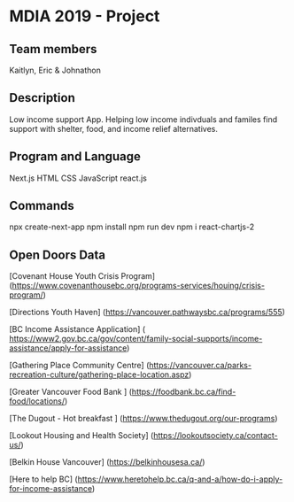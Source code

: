 # MDIA 2019 - Project
## Team members 
Kaitlyn, Eric & Johnathon

## Description
Low income support App. Helping low income indivduals and familes find support with shelter, food, and income relief alternatives.

## Program and Language
Next.js
HTML
CSS
JavaScript 
react.js

## Commands
 npx create-next-app 
 npm install
 npm run dev 
 npm i react-chartjs-2
 
## Open Doors Data 
[Covenant House Youth Crisis Program] (https://www.covenanthousebc.org/programs-services/houing/crisis-program/)

[Directions Youth Haven] (https://vancouver.pathwaysbc.ca/programs/555)

[BC Income Assistance Application] ( https://www2.gov.bc.ca/gov/content/family-social-supports/income-assistance/apply-for-assistance)

[Gathering Place Community Centre] (https://vancouver.ca/parks-recreation-culture/gathering-place-location.aspz) 

[Greater Vancouver Food Bank ] (https://foodbank.bc.ca/find-food/locations/)

[The Dugout - Hot breakfast ] (https://www.thedugout.org/our-programs)

[Lookout Housing and Health Society] (https://lookoutsociety.ca/contact-us/)

[Belkin House Vancouver] (https://belkinhousesa.ca/)

[Here to help BC] (https://www.heretohelp.bc.ca/q-and-a/how-do-i-apply-for-income-assistance) 
